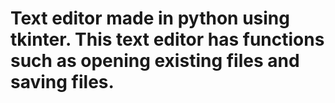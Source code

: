 # Text editor made in python using tkinter. This text editor has functions such as opening existing files and saving files.

